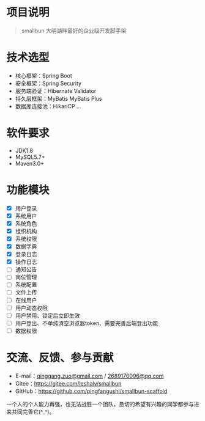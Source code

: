 # 项目说明

> smallbun 大明湖畔最好的企业级开发脚手架

# 技术选型

* 核心框架：Spring Boot
* 安全框架：Spring Security
* 服务端验证：Hibernate Validator
* 持久层框架：MyBatis MyBatis Plus
* 数据库连接池：HikariCP 
...

# 软件要求
* JDK1.8
* MySQL5.7+
* Maven3.0+
# 功能模块

- [x] 用户登录 
- [x] 系统用户
- [x] 系统角色  
- [x] 组织机构  
- [x] 系统权限
- [x] 数据字典
- [x] 登录日志
- [x] 操作日志
- [ ] 通知公告
- [ ] 岗位管理
- [ ] 系统配置
- [ ] 文件上传
- [ ] 在线用户
- [ ] 用户动态权限
- [ ] 用户禁用、锁定后立即生效
- [ ] 用户登出、不单纯清空浏览器token、需要完善后端登出功能
- [ ] 数据权限

# 交流、反馈、参与贡献

* E-mail：qinggang.zuo@gmail.com / 2689170096@qq.com
* Gitee：https://gitee.com/leshalv/smallbun
* GitHub：https://github.com/pingfangushi/smallbun-scaffold

一个人的个人能力再强，也无法战胜一个团队，恳切的希望有兴趣的同学都参与进来共同完善它(^_^)。




